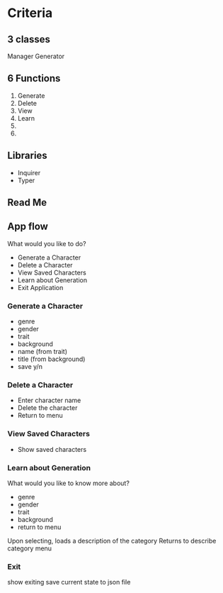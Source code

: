 # Criteria

## 3 classes
Manager
Generator

## 6 Functions
1. Generate
2. Delete
3. View 
4. Learn
5. 
6. 

## Libraries
- Inquirer
- Typer

## Read Me

## App flow
What would you like to do? 
- Generate a Character
- Delete a Character
- View Saved Characters
- Learn about Generation
- Exit Application

### Generate a Character
- genre
- gender
- trait
- background
- name (from trait)
- title (from background)
- save y/n

### Delete a Character
- Enter character name 
- Delete the character
- Return to menu

### View Saved Characters
- Show saved characters

### Learn about Generation
What would you like to know more about? 
- genre
- gender
- trait
- background
- return to menu
 
Upon selecting, loads a description of the category
Returns to describe category menu

### Exit
show exiting
save current state to json file




